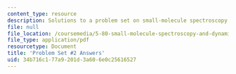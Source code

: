 ```yaml
---
content_type: resource
description: Solutions to a problem set on small-molecule spectroscopy and dynamics.
file: null
file_location: /coursemedia/5-80-small-molecule-spectroscopy-and-dynamics-fall-2008/34b716c177a9201d3a606e0c25616527_ps2ans_1976.pdf
file_type: application/pdf
resourcetype: Document
title: 'Problem Set #2 Answers'
uid: 34b716c1-77a9-201d-3a60-6e0c25616527
---
```

